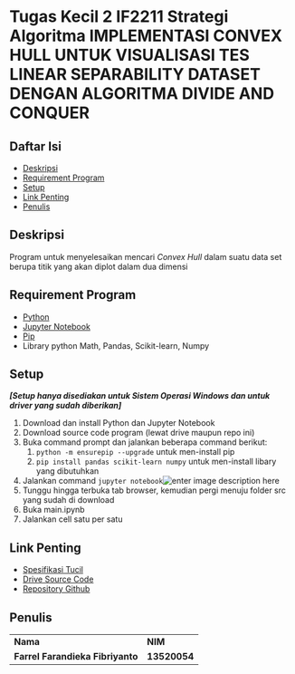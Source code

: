 # Tugas Kecil 2 IF2211 Strategi Algoritma IMPLEMENTASI CONVEX HULL UNTUK VISUALISASI TES LINEAR SEPARABILITY DATASET DENGAN ALGORITMA DIVIDE AND CONQUER


## Daftar Isi
* [Deskripsi](#deskripsi)
* [Requirement Program](#requirement-program)
* [Setup](#setup)
* [Link Penting](#link-penting)
* [Penulis](#penulis)


## Deskripsi
Program untuk menyelesaikan mencari *Convex Hull* dalam suatu data set berupa titik yang akan diplot dalam dua dimensi

## Requirement Program
- [Python](https://www.python.org/) 
- [Jupyter Notebook](https://jupyter.org/)
- [Pip](https://pip.pypa.io/en/stable/installation/)
-  Library python Math, Pandas, Scikit-learn, Numpy

## Setup
***[Setup hanya disediakan untuk Sistem Operasi Windows dan untuk driver yang sudah diberikan]***
1. Download dan install Python dan Jupyter Notebook 
2. Download source code program (lewat drive maupun repo ini)
3. Buka command prompt dan jalankan beberapa command berikut:
	1. `python -m ensurepip --upgrade` untuk men-install pip 
	2. `pip install pandas scikit-learn numpy` untuk men-install libary yang dibutuhkan
4. Jalankan command `jupyter notebook`![enter image description here](https://media.discordapp.net/attachments/893484082275708980/946816144088645722/unknown.png)
5. Tunggu hingga terbuka tab browser, kemudian pergi menuju folder src yang sudah di download
6. Buka main.ipynb
7. Jalankan cell satu per satu
## Link Penting
- [Spesifikasi Tucil](https://informatika.stei.itb.ac.id/~rinaldi.munir/Stmik/2021-2022/Tugas-Kecil-2-(2022).pdf)
- [Drive Source Code](https://drive.google.com/drive/folders/1A7khD3xv-vTW5hvwQRuoHIWDvMhM8pBw?usp=sharing)
- [Repository Github](https://github.com/Noxira/convexhulldivnconq)
    
## Penulis
<table>
    <tr>
      <td><b>Nama</b></td>
      <td><b>NIM</b></td>
    </tr>
    <tr>
      <td><b>Farrel Farandieka Fibriyanto</b></td>
      <td><b>13520054</b></td>
    </tr>
    </tr>
</table>

